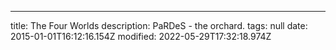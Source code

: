 ---

title: The Four Worlds
description: PaRDeS - the orchard.
tags: null
date: 2015-01-01T16:12:16.154Z
modified: 2022-05-29T17:32:18.974Z
